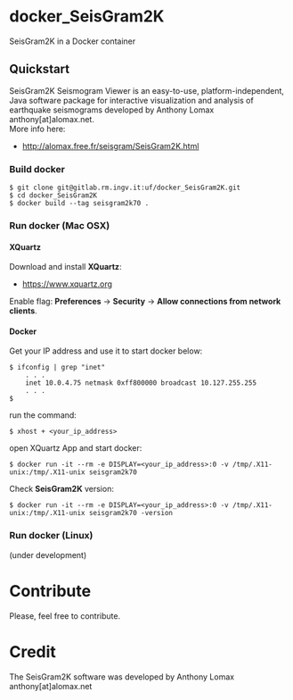 # docker_SeisGram2K

SeisGram2K in a Docker container

## Quickstart
SeisGram2K Seismogram Viewer is an easy-to-use, platform-independent, Java software package for interactive visualization and analysis of earthquake seismograms developed by Anthony Lomax anthony[at]alomax.net.   
More info here:
- http://alomax.free.fr/seisgram/SeisGram2K.html

### Build docker
```
$ git clone git@gitlab.rm.ingv.it:uf/docker_SeisGram2K.git
$ cd docker_SeisGram2K
$ docker build --tag seisgram2k70 . 
```

### Run docker (Mac OSX)
#### XQuartz
Download and install **XQuartz**:
- https://www.xquartz.org

Enable flag: **Preferences** -> **Security** -> **Allow connections from network clients**.

#### Docker
Get your IP address and use it to start docker below:
```
$ ifconfig | grep "inet"
    . . .
	inet 10.0.4.75 netmask 0xff800000 broadcast 10.127.255.255
    . . .
$
```

run the command:
```
$ xhost + <your_ip_address>
```

open XQuartz App and start docker:
```
$ docker run -it --rm -e DISPLAY=<your_ip_address>:0 -v /tmp/.X11-unix:/tmp/.X11-unix seisgram2k70
```

Check **SeisGram2K** version:
```
$ docker run -it --rm -e DISPLAY=<your_ip_address>:0 -v /tmp/.X11-unix:/tmp/.X11-unix seisgram2k70 -version
```

### Run docker (Linux)
(under development)

# Contribute
Please, feel free to contribute.

# Credit
The SeisGram2K software was developed by Anthony Lomax anthony[at]alomax.net
